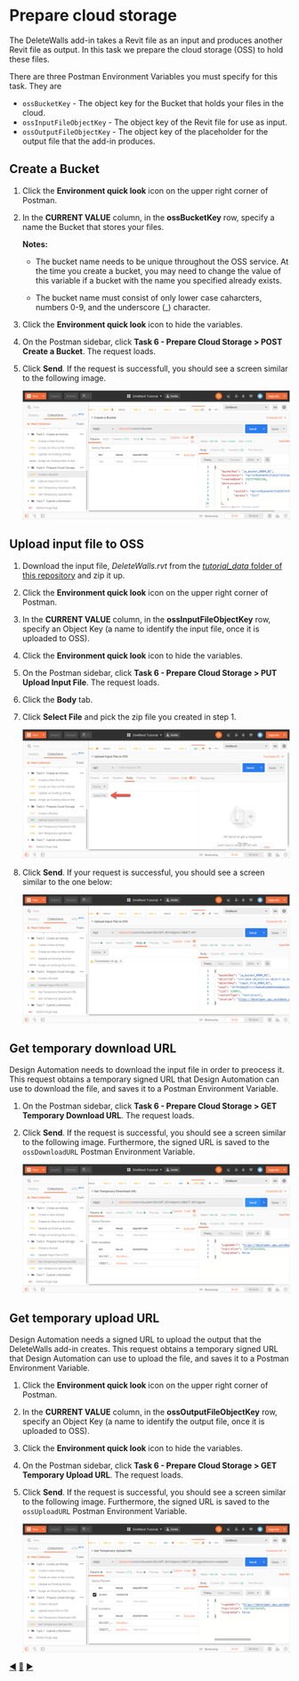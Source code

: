 # Prepare cloud storage

The DeleteWalls add-in takes a Revit file as an input and produces another Revit file as output. In this task we prepare the cloud storage (OSS) to hold these files.

There are three Postman Environment Variables you must specify for this task. They are 
- `ossBucketKey` - The object key for the Bucket that holds your files in the cloud.
- `ossInputFileObjectKey` - The object key of the Revit file for use as input.
- `ossOutputFileObjectKey` - The object key of the placeholder for the output file that the add-in produces.

## Create a Bucket

1. Click the **Environment quick look** icon on the upper right corner of Postman. 

2. In the **CURRENT VALUE** column, in the **ossBucketKey** row, specify a name the Bucket that stores your files.

    **Notes:**  
    - The bucket name needs to be unique throughout the OSS service. At the time you create a bucket, you may need to change the value of this variable if a bucket with the name you specified already exists. 
    
    - The bucket name must consist of only lower case caharcters, numbers 0-9, and the underscore (_) character.

3. Click the **Environment quick look** icon to hide the variables.

4. On the Postman sidebar, click **Task 6 - Prepare Cloud Storage > POST Create a Bucket**. The request loads.

5. Click **Send**. If the request is successfull, you should see a screen similar to the following image.

    ![Successfull Bucket Creation](../images/task6-sucessfull_bucket_creation.png "Successfull Bucket Creation")

## Upload input file to OSS

1. Download the input file, *DeleteWalls.rvt*  from the [*tutorial_data* folder of this repository](../tutorial_data) and zip it up.

2. Click the **Environment quick look** icon on the upper right corner of Postman. 

3. In the **CURRENT VALUE** column, in the **ossInputFileObjectKey** row, specify an Object Key (a name to identify the input file, once it is uploaded to OSS).

4. Click the **Environment quick look** icon to hide the variables.

5. On the Postman sidebar, click **Task 6 - Prepare Cloud Storage > PUT Upload Input File**. The request loads.

6. Click the **Body** tab.

7. Click **Select File** and pick the zip file you created in step 1.

    ![Select file button](../images/task6-select_files_button.png "Select file button")

8. Click **Send**. If your request is successful, you should see a screen similar to the one below:

    ![Succesful upload of input file](../images/task6-successful_upload.png "Succesful upload of input file")

## Get temporary download URL

Design Automation needs to download the input file in order to preocess it. This request obtains a temporary signed URL that Design Automation can use to download the file, and saves it to a Postman Environment Variable.

1. On the Postman sidebar, click **Task 6 - Prepare Cloud Storage > GET Temporary Download URL**. The request loads.

2. Click **Send**. If the request is successful, you should see a screen similar to the following image. Furthermore, the signed URL is saved to the `ossDownloadURL` Postman Environment Variable.

    ![Signed download url](../images/task6-signed_downloadurl.png "Signed download URL")

## Get temporary upload URL

Design Automation needs a signed URL to upload the output that the DeleteWalls add-in creates. This request obtains a temporary signed URL that Design Automation can use to upload the file, and saves it to a Postman Environment Variable.

1. Click the **Environment quick look** icon on the upper right corner of Postman. 

2. In the **CURRENT VALUE** column, in the **ossOutputFileObjectKey** row, specify an Object Key (a name to identify the output file, once it is uploaded to OSS).

3. Click the **Environment quick look** icon to hide the variables.

4. On the Postman sidebar, click **Task 6 - Prepare Cloud Storage > GET Temporary Upload URL**. The request loads.

5. Click **Send**. If the request is successful, you should see a screen similar to the following image. Furthermore, the signed URL is saved to the `ossUploadURL` Postman Environment Variable.

    ![Signed upload URL](../images/task6-signed_uploadurl.png "Signed upload URL")

[:arrow_backward:](task-5.md)  [:arrow_up_small:](../readme.md)  [:arrow_forward:](task-7.md)







